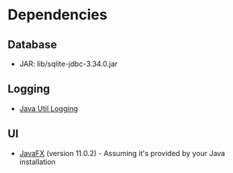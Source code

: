 # Dependencies

## Database
- JAR: lib/sqlite-jdbc-3.34.0.jar

## Logging
- [Java Util Logging](https://docs.oracle.com/en/java/javase/11/docs/api/java.logging/java/util/logging/package-summary.html)

## UI
- [JavaFX](https://openjfx.io/) (version 11.0.2) - Assuming it's provided by your Java installation
